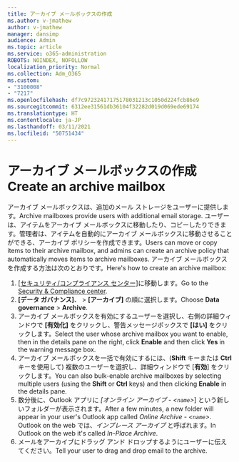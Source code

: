 ```yaml
---
title: アーカイブ メールボックスの作成
ms.author: v-jmathew
author: v-jmathew
manager: dansimp
audience: Admin
ms.topic: article
ms.service: o365-administration
ROBOTS: NOINDEX, NOFOLLOW
localization_priority: Normal
ms.collection: Adm_O365
ms.custom:
- "3100008"
- "7217"
ms.openlocfilehash: df7c97232417175178031213c1050d224fcb86e9
ms.sourcegitcommit: 6312ee31561db36104f32282d019d069ede69174
ms.translationtype: HT
ms.contentlocale: ja-JP
ms.lasthandoff: 03/11/2021
ms.locfileid: "50751434"
---
```

# <a name="create-an-archive-mailbox"></a><span data-ttu-id="3d296-102">アーカイブ メールボックスの作成</span><span class="sxs-lookup"><span data-stu-id="3d296-102">Create an archive mailbox</span></span>

<span data-ttu-id="3d296-103">アーカイブ メールボックスは、追加のメール ストレージをユーザーに提供します。</span><span class="sxs-lookup"><span data-stu-id="3d296-103">Archive mailboxes provide users with additional email storage.</span></span> <span data-ttu-id="3d296-104">ユーザーは、アイテムをアーカイブ メールボックスに移動したり、コピーしたりできます。管理者は、アイテムを自動的にアーカイブ メールボックスに移動させることができる、アーカイブ ポリシーを作成できます。</span><span class="sxs-lookup"><span data-stu-id="3d296-104">Users can move or copy items to their archive mailbox, and admins can create an archive policy that automatically moves items to archive mailboxes.</span></span> <span data-ttu-id="3d296-105">アーカイブ メールボックスを作成する方法は次のとおりです。</span><span class="sxs-lookup"><span data-stu-id="3d296-105">Here's how to create an archive mailbox:</span></span>

1. <span data-ttu-id="3d296-106">[[セキュリティ/コンプライアンス センター]]( https://go.microsoft.com/fwlink/p/?linkid=2077143)に移動します。</span><span class="sxs-lookup"><span data-stu-id="3d296-106">Go to the [Security & Compliance center]( https://go.microsoft.com/fwlink/p/?linkid=2077143).</span></span>
2. <span data-ttu-id="3d296-107">**[データ ガバナンス]**、 > **[アーカイブ]** の順に選択します。</span><span class="sxs-lookup"><span data-stu-id="3d296-107">Choose **Data governance** > **Archive**.</span></span>
3. <span data-ttu-id="3d296-108">アーカイブ メールボックスを有効にするユーザーを選択し、右側の詳細ウィンドウで **[有効化]** をクリックし、警告メッセージボックスで **[はい]** をクリックします。</span><span class="sxs-lookup"><span data-stu-id="3d296-108">Select the user whose archive mailbox you want to enable, then in the details pane on the right, click **Enable** and then click **Yes** in the warning message box.</span></span>
4. <span data-ttu-id="3d296-109">アーカイブ メールボックスを一括で有効にするには、(**Shift** キーまたは **Ctrl** キーを使用して) 複数のユーザーを選択し、詳細ウィンドウで [**有効**] をクリックします。</span><span class="sxs-lookup"><span data-stu-id="3d296-109">You can also bulk-enable archive mailboxes by selecting multiple users (using the **Shift** or **Ctrl** keys) and then clicking **Enable** in the details pane.</span></span>
5. <span data-ttu-id="3d296-110">数分後に、Outlook アプリに *[オンライン アーカイブ - <`name`>*] という新しいフォルダーが表示されます。</span><span class="sxs-lookup"><span data-stu-id="3d296-110">After a few minutes, a new folder will appear in your user's Outlook app called *Online Archive - <`name`>*.</span></span> <span data-ttu-id="3d296-111">Outlook on the web では、*インプレース アーカイブ* と呼ばれます。</span><span class="sxs-lookup"><span data-stu-id="3d296-111">In Outlook on the web it's called *In-Place Archive*.</span></span>
6. <span data-ttu-id="3d296-112">メールをアーカイブにドラッグ アンド ドロップするようにユーザーに伝えてください。</span><span class="sxs-lookup"><span data-stu-id="3d296-112">Tell your user to drag and drop email to the archive.</span></span>
